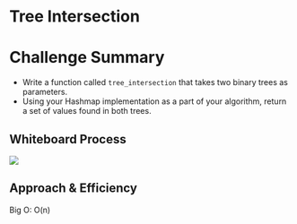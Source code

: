 # Tree Intersection

# Challenge Summary

- Write a function called `tree_intersection` that takes two binary trees as parameters.
- Using your Hashmap implementation as a part of your algorithm, return a set of values found in both trees.

## Whiteboard Process

![](.png)

## Approach & Efficiency

Big O: O(n)
